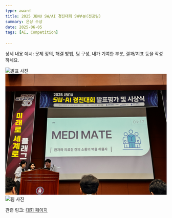 ```yaml
---
type: award
title: 2025 JBNU SW/AI 경진대회 SW부분(전공팀)
summary: 은상 수상
date: 2025-06-05
tags: [AI, Competition]

---
```


상세 내용 예시: 문제 정의, 해결 방법, 팀 구성, 내가 기여한 부분, 결과/지표 등을 작성하세요.

![발표 사진](swai1.jpeg)
![시상 사진](swai2.jpeg)
![팀 사진](swai3.jpeg)

관련 링크: [대회 페이지](https://csai.jbnu.ac.kr/bbs/csai/5289/355730/artclView.do)
